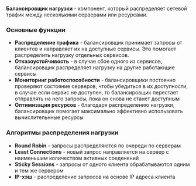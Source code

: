 **Балансировщик нагрузки** - компонент, который распределяет сетевой трафик между несколькими серверами или ресурсами.
### Основные функции
- **Распределение трафика** - балансировщик принимает запросы от клиентов и направляет их на доступные сервисы. Это помогает распределить нагрузку отдельных сервисов.
- **Отказоустойчивость** - в случае сбое одного из сервисов, балансировщик распределяет нагрузку на другие работающие сервисы
- **Мониторинг работоспособности** - балансировщики постоянно проверяют состояние серверов, чтобы убедиться в их доступности, в случае если сервис не доступен, то балансировщик перестает отправлять на него запросы, пока он снова не станет доступным 
- **Оптимизация ресурсов** - благодаря распределению нагрузки, балансировщик помогает максимально эффективно использовать вычислительнные ресурсы
### Алгоритмы распределения нагрузки 
- **Round Robin** - запросы распределяются по очереди по серверам
- **Least Connections** - новый запрос направляется на сервер с наименьшим количеством активных соеденений
- **Sticky Sessions** - запросы от одного клиента обрабатываются одним и тем же сервером
- **IP-хэш** - распределение запросов на основе IP адреса клиента